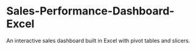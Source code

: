 # Sales-Performance-Dashboard-Excel
An interactive sales dashboard built in Excel with pivot tables and slicers.

